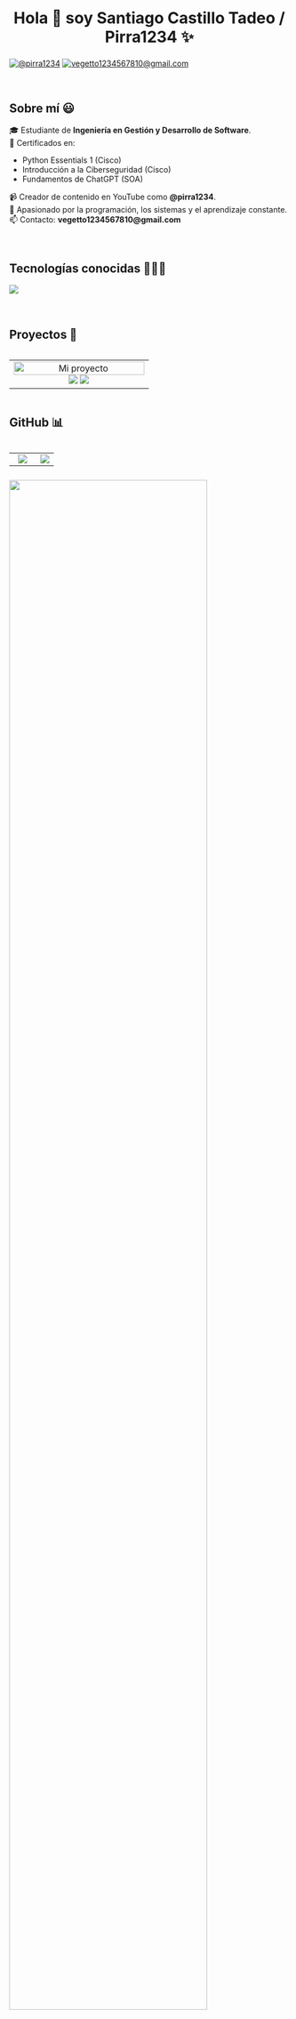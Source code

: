 <h1 align="center">Hola 👋 soy Santiago Castillo Tadeo / Pirra1234 ✨</h1> 

<p align="left">
  <a href="https://www.youtube.com/@pirra1234" target="blank"><img align="center" src="https://img.shields.io/badge/YouTube-FF0000?style=for-the-badge&logo=youtube&logoColor=white" alt="@pirra1234" /></a>
  <a href="mailto:vegetto1234567810@gmail.com" target="blank"><img align="center" src="https://img.shields.io/badge/Gmail-D14836?style=for-the-badge&logo=gmail&logoColor=white" alt="vegetto1234567810@gmail.com" /></a>
</p>

<br>

<h2>Sobre mí 😃</h2>

<p align="left">
🎓 Estudiante de <strong>Ingeniería en Gestión y Desarrollo de Software</strong>.<br>
📜 Certificados en:
<ul>
  <li>Python Essentials 1 (Cisco)</li>
  <li>Introducción a la Ciberseguridad (Cisco)</li>
  <li>Fundamentos de ChatGPT (SOA)</li>
</ul>
📹 Creador de contenido en YouTube como <strong>@pirra1234</strong>.<br>
🚀 Apasionado por la programación, los sistemas y el aprendizaje constante.<br>
📫 Contacto: <strong>vegetto1234567810@gmail.com</strong>
</p>

<br>

<h2>Tecnologías conocidas 👨🏻‍💻</h2>

<p align="left">
  <a href="https://skillicons.dev">
    <img src="https://skillicons.dev/icons?i=python,mysql,linux,git,github,vscode&perline=10" />
  </a>
</p>

<br>

<h2>Proyectos 🚀</h2>

<table align="left">
<tr>
  <td width="50%" align="center">
    <a href="https://www.youtube.com/@pirra1234" title="Mi canal de YouTube">
      <img src="https://raw.githubusercontent.com/unsimpledev/unsimpledev/main/assets/chatgptapp.webp" width="100%" alt="Mi proyecto" />
    </a>
    <br>
    <a href="https://www.youtube.com/@pirra1234" target="blank"><img src="https://img.shields.io/badge/YouTube-FF0000?style=for-the-badge&logo=youtube&logoColor=white" /></a>
    <a href="https://github.com/pirra1234/MiProyecto" target="blank"><img src="https://img.shields.io/badge/GitHub-100000?style=for-the-badge&logo=github&logoColor=white" /></a>
  </td>
</tr>
</table>

<br><br><br><br><br>

<h2>GitHub 📊</h2>

<table align="left">
<tr>
<td width="60%" align="center">
  <img src="https://github-readme-streak-stats.herokuapp.com/?user=pirra1234&theme=dark&hide_border=false" />
</td>
<td width="40%" align="center">
  <img src="https://github-readme-stats.anuraghazra1.vercel.app/api/top-langs/?username=pirra1234&theme=dark&hide_border=false&no-bg=true&no-frame=true&langs_count=10"/>
</td>
</tr>
</table>

<br><br><br>

<div align="left">
  <a href="https://github.com/ryo-ma/github-profile-trophy">
    <img src="https://github-profile-trophy.vercel.app/?username=pirra1234&theme=radical&row=1&column=7&margin-h=15&margin-w=5&no-bg=true" width="84%" />
  </a>
</div>
